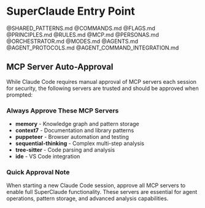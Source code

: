 # SuperClaude Entry Point

@SHARED_PATTERNS.md
@COMMANDS.md
@FLAGS.md
@PRINCIPLES.md
@RULES.md
@MCP.md
@PERSONAS.md
@ORCHESTRATOR.md
@MODES.md
@AGENTS.md
@AGENT_PROTOCOLS.md
@AGENT_COMMAND_INTEGRATION.md

## MCP Server Auto-Approval

While Claude Code requires manual approval of MCP servers each session for security, the following servers are trusted and should be approved when prompted:

### Always Approve These MCP Servers

- **memory** - Knowledge graph and pattern storage
- **context7** - Documentation and library patterns
- **puppeteer** - Browser automation and testing
- **sequential-thinking** - Complex multi-step analysis
- **tree-sitter** - Code parsing and analysis
- **ide** - VS Code integration

### Quick Approval Note

When starting a new Claude Code session, approve all MCP servers to enable full SuperClaude functionality. These servers are essential for agent operations, pattern storage, and advanced analysis capabilities.
